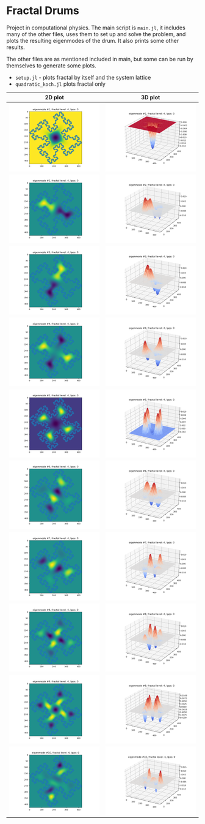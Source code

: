 # Fractal Drums

 Project in computational physics. The main script is `main.jl`, it includes many of the other files, uses them to set up and solve the problem, and plots the resulting eigenmodes of the drum. It also prints some other results. 

The other files are as mentioned included in main, but some can be run by themselves to generate some plots.
* `setup.jl` - plots fractal by itself and the system lattice
* `quadratic_koch.jl` plots fractal only

| 2D plot   | 3D plot   |
|---------- | --------- |
| ![mode1](./figs/eigenmode_2d1.png) | ![mode1](./figs/eigenmode_3d1.png) |
| ![mode1](./figs/eigenmode_2d2.png) | ![mode1](./figs/eigenmode_3d2.png) |
| ![mode1](./figs/eigenmode_2d3.png) | ![mode1](./figs/eigenmode_3d3.png) |
| ![mode1](./figs/eigenmode_2d4.png) | ![mode1](./figs/eigenmode_3d4.png) |
| ![mode1](./figs/eigenmode_2d5.png) | ![mode1](./figs/eigenmode_3d5.png) |
| ![mode1](./figs/eigenmode_2d6.png) | ![mode1](./figs/eigenmode_3d6.png) |
| ![mode1](./figs/eigenmode_2d7.png) | ![mode1](./figs/eigenmode_3d7.png) |
| ![mode1](./figs/eigenmode_2d8.png) | ![mode1](./figs/eigenmode_3d8.png) |
| ![mode1](./figs/eigenmode_2d9.png) | ![mode1](./figs/eigenmode_3d9.png) |
| ![mode1](./figs/eigenmode_2d10.png) | ![mode1](./figs/eigenmode_3d10.png) |
